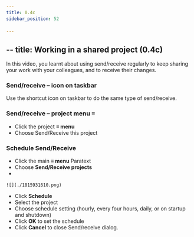 ```yaml
---
title: 0.4c
sidebar_position: 52

---
```




## -- title: Working in a shared project (0.4c)


In this video, you learnt about using send/receive regularly to keep sharing your work with your colleagues, and to receive their changes.


### Send/receive – icon on taskbar


Use the shortcut icon on taskbar to do the same type of send/receive.


### Send/receive – project menu ≡

- Click the project **≡ menu**
- Choose Send/Receive this project

### Schedule Send/Receive

- Click the main **≡ menu** Paratext
- Choose **Send/Receive projects**
- 

	![](./1815931610.png)

- Click **Schedule**
- Select the project
- Choose schedule setting (hourly, every four hours, daily, or on startup and shutdown)
- Click **OK** to set the schedule
- Click **Cancel** to close Send/receive dialog.
